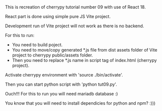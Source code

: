 This is recreation of cherrypy tutorial number 09 with use of React 18.

React part is done using simple pure JS Vite project.

Development run of Vite project will not work as there is no backend.

For this to run:

- You need to build poject.
- You need to move/copy generated \*.js file from dist assets folder of Vite project to cherrypy public/assets folder.
- Then you need to replace \*.js name in script tag of index.html (cherrypy project).

Activate cherrypy environment with 'source ./bin/activate'.

Then you can start python script with 'python tut09.py'.

Ouch!!! For this to run you will need mariadb database :)

You know that you will need to install dependicies for python and npm? :)))
